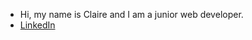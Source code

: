- Hi, my name is Claire and I am a junior web developer. 
- [LinkedIn](https://www.linkedin.com/in/claire-brunel-087879211)
